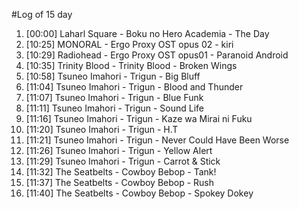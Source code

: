 #Log of 15 day

1. [00:00] Laharl Square - Boku no Hero Academia - The Day
1. [10:25] MONORAL - Ergo Proxy OST opus 02 - kiri
1. [10:29] Radiohead - Ergo Proxy OST opus01 - Paranoid Android
1. [10:35] Trinity Blood - Trinity Blood - Broken Wings
1. [10:58] Tsuneo Imahori - Trigun - Big Bluff
1. [11:04] Tsuneo Imahori - Trigun - Blood and Thunder
1. [11:07] Tsuneo Imahori - Trigun - Blue Funk
1. [11:11] Tsuneo Imahori - Trigun - Sound Life
1. [11:16] Tsuneo Imahori - Trigun - Kaze wa Mirai ni Fuku
1. [11:20] Tsuneo Imahori - Trigun - H.T
1. [11:21] Tsuneo Imahori - Trigun - Never Could Have Been Worse
1. [11:26] Tsuneo Imahori - Trigun - Yellow Alert
1. [11:29] Tsuneo Imahori - Trigun - Carrot & Stick
1. [11:32] The Seatbelts - Cowboy Bebop - Tank!
1. [11:37] The Seatbelts - Cowboy Bebop - Rush
1. [11:40] The Seatbelts - Cowboy Bebop - Spokey Dokey
